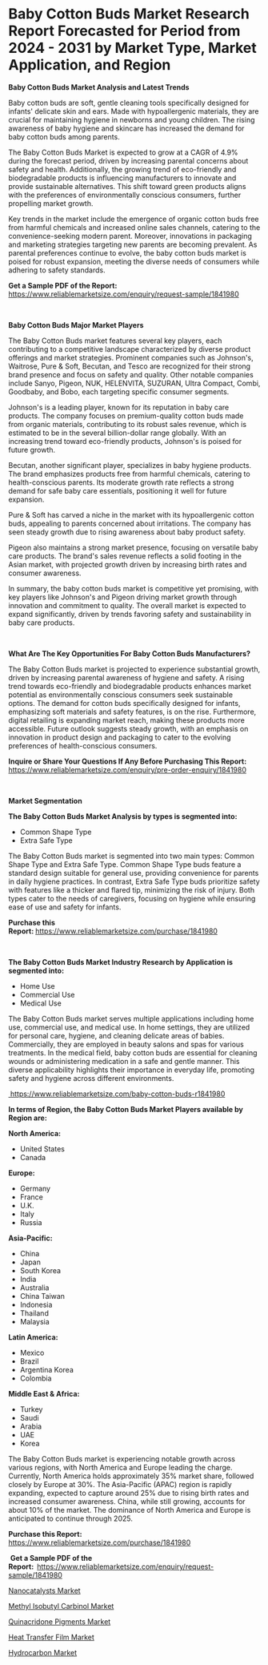 <p><h1>Baby Cotton Buds Market Research Report Forecasted for Period from 2024 -  2031 by Market Type, Market Application, and Region</h1></p><p><strong>Baby Cotton Buds Market Analysis and Latest Trends</strong></p>
<p><p>Baby cotton buds are soft, gentle cleaning tools specifically designed for infants' delicate skin and ears. Made with hypoallergenic materials, they are crucial for maintaining hygiene in newborns and young children. The rising awareness of baby hygiene and skincare has increased the demand for baby cotton buds among parents.</p><p>The Baby Cotton Buds Market is expected to grow at a CAGR of 4.9% during the forecast period, driven by increasing parental concerns about safety and health. Additionally, the growing trend of eco-friendly and biodegradable products is influencing manufacturers to innovate and provide sustainable alternatives. This shift toward green products aligns with the preferences of environmentally conscious consumers, further propelling market growth.</p><p>Key trends in the market include the emergence of organic cotton buds free from harmful chemicals and increased online sales channels, catering to the convenience-seeking modern parent. Moreover, innovations in packaging and marketing strategies targeting new parents are becoming prevalent. As parental preferences continue to evolve, the baby cotton buds market is poised for robust expansion, meeting the diverse needs of consumers while adhering to safety standards.</p></p>
<p><strong>Get a Sample PDF of the Report:&nbsp;</strong> <a href="https://www.reliablemarketsize.com/enquiry/request-sample/1841980?utm_campaign=1745&utm_medium=2&utm_source=Github&utm_content=ia&utm_term=16102024&utm_id=baby-cotton-buds">https://www.reliablemarketsize.com/enquiry/request-sample/1841980</a></p>
<p>&nbsp;</p>
<p><strong>Baby Cotton Buds Major Market Players</strong></p>
<p><p>The Baby Cotton Buds market features several key players, each contributing to a competitive landscape characterized by diverse product offerings and market strategies. Prominent companies such as Johnson's, Waitrose, Pure & Soft, Becutan, and Tesco are recognized for their strong brand presence and focus on safety and quality. Other notable companies include Sanyo, Pigeon, NUK, HELENVITA, SUZURAN, Ultra Compact, Combi, Goodbaby, and Bobo, each targeting specific consumer segments.</p><p>Johnson's is a leading player, known for its reputation in baby care products. The company focuses on premium-quality cotton buds made from organic materials, contributing to its robust sales revenue, which is estimated to be in the several billion-dollar range globally. With an increasing trend toward eco-friendly products, Johnson's is poised for future growth.</p><p>Becutan, another significant player, specializes in baby hygiene products. The brand emphasizes products free from harmful chemicals, catering to health-conscious parents. Its moderate growth rate reflects a strong demand for safe baby care essentials, positioning it well for future expansion.</p><p>Pure & Soft has carved a niche in the market with its hypoallergenic cotton buds, appealing to parents concerned about irritations. The company has seen steady growth due to rising awareness about baby product safety.</p><p>Pigeon also maintains a strong market presence, focusing on versatile baby care products. The brand's sales revenue reflects a solid footing in the Asian market, with projected growth driven by increasing birth rates and consumer awareness.</p><p>In summary, the baby cotton buds market is competitive yet promising, with key players like Johnson's and Pigeon driving market growth through innovation and commitment to quality. The overall market is expected to expand significantly, driven by trends favoring safety and sustainability in baby care products.</p></p>
<p>&nbsp;</p>
<p><strong>What Are The Key Opportunities For Baby Cotton Buds Manufacturers?</strong></p>
<p><p>The Baby Cotton Buds market is projected to experience substantial growth, driven by increasing parental awareness of hygiene and safety. A rising trend towards eco-friendly and biodegradable products enhances market potential as environmentally conscious consumers seek sustainable options. The demand for cotton buds specifically designed for infants, emphasizing soft materials and safety features, is on the rise. Furthermore, digital retailing is expanding market reach, making these products more accessible. Future outlook suggests steady growth, with an emphasis on innovation in product design and packaging to cater to the evolving preferences of health-conscious consumers.</p></p>
<p><strong>Inquire or Share Your Questions If Any Before Purchasing This Report:</strong> <a href="https://www.reliablemarketsize.com/enquiry/pre-order-enquiry/1841980?utm_campaign=1745&utm_medium=2&utm_source=Github&utm_content=ia&utm_term=16102024&utm_id=baby-cotton-buds">https://www.reliablemarketsize.com/enquiry/pre-order-enquiry/1841980</a></p>
<p>&nbsp;</p>
<p><strong>Market Segmentation</strong></p>
<p><strong>The Baby Cotton Buds Market Analysis by types is segmented into:</strong></p>
<p><ul><li>Common Shape Type</li><li>Extra Safe Type</li></ul></p>
<p><p>The Baby Cotton Buds market is segmented into two main types: Common Shape Type and Extra Safe Type. Common Shape Type buds feature a standard design suitable for general use, providing convenience for parents in daily hygiene practices. In contrast, Extra Safe Type buds prioritize safety with features like a thicker and flared tip, minimizing the risk of injury. Both types cater to the needs of caregivers, focusing on hygiene while ensuring ease of use and safety for infants.</p></p>
<p><strong>Purchase this Report:&nbsp;</strong><a href="https://www.reliablemarketsize.com/purchase/1841980?utm_campaign=1745&utm_medium=2&utm_source=Github&utm_content=ia&utm_term=16102024&utm_id=baby-cotton-buds">https://www.reliablemarketsize.com/purchase/1841980</a></p>
<p>&nbsp;</p>
<p><strong>The Baby Cotton Buds Market Industry Research by Application is segmented into:</strong></p>
<p><ul><li>Home Use</li><li>Commercial Use</li><li>Medical Use</li></ul></p>
<p><p>The Baby Cotton Buds market serves multiple applications including home use, commercial use, and medical use. In home settings, they are utilized for personal care, hygiene, and cleaning delicate areas of babies. Commercially, they are employed in beauty salons and spas for various treatments. In the medical field, baby cotton buds are essential for cleaning wounds or administering medication in a safe and gentle manner. This diverse applicability highlights their importance in everyday life, promoting safety and hygiene across different environments.</p></p>
<p><a href="https://www.reliablemarketsize.com/baby-cotton-buds-r1841980?utm_campaign=1745&utm_medium=2&utm_source=Github&utm_content=ia&utm_term=16102024&utm_id=baby-cotton-buds">&nbsp;https://www.reliablemarketsize.com/baby-cotton-buds-r1841980</a></p>
<p><strong>In terms of Region, the Baby Cotton Buds Market Players available by Region are:</strong></p>
<p>
    <p> <strong> North America: </strong>
        <ul>
            <li>United States</li>
            <li>Canada</li>
        </ul>
        </p> 
    <p> <strong> Europe: </strong>
        <ul>
            <li>Germany</li>
            <li>France</li>
            <li>U.K.</li>
            <li>Italy</li>
            <li>Russia</li>
        </ul>
        </p> 
    <p> <strong> Asia-Pacific: </strong>
        <ul>
            <li>China</li>
            <li>Japan</li>
            <li>South Korea</li>
            <li>India</li>
            <li>Australia</li>
            <li>China Taiwan</li>
            <li>Indonesia</li>
            <li>Thailand</li>
            <li>Malaysia</li>
        </ul>
        </p> 
    <p> <strong> Latin America: </strong>
        <ul>
            <li>Mexico</li>
            <li>Brazil</li>
            <li>Argentina Korea</li>
            <li>Colombia</li>
        </ul>
        </p> 
    <p> <strong> Middle East & Africa: </strong>
        <ul>
            <li>Turkey</li>
            <li>Saudi</li>
            <li>Arabia</li>
            <li>UAE</li>
            <li>Korea</li>
        </ul>
    </p>
    </p>
<p><p>The Baby Cotton Buds market is experiencing notable growth across various regions, with North America and Europe leading the charge. Currently, North America holds approximately 35% market share, followed closely by Europe at 30%. The Asia-Pacific (APAC) region is rapidly expanding, expected to capture around 25% due to rising birth rates and increased consumer awareness. China, while still growing, accounts for about 10% of the market. The dominance of North America and Europe is anticipated to continue through 2025.</p></p>
<p><strong>Purchase this Report: </strong><a href="https://www.reliablemarketsize.com/purchase/1841980?utm_campaign=1745&utm_medium=2&utm_source=Github&utm_content=ia&utm_term=16102024&utm_id=baby-cotton-buds">https://www.reliablemarketsize.com/purchase/1841980</a></p>
<p>&nbsp;<strong>Get a Sample PDF of the Report:&nbsp;&nbsp;</strong><a href="https://www.reliablemarketsize.com/enquiry/request-sample/1841980?utm_campaign=1745&utm_medium=2&utm_source=Github&utm_content=ia&utm_term=16102024&utm_id=baby-cotton-buds">https://www.reliablemarketsize.com/enquiry/request-sample/1841980</a></p>
<p><strong></strong></p>
<p><p><a href="https://www.linkedin.com/pulse/nanocatalysts-market-trends-strategic-insights-2024-uyx0c?utm_campaign=1745&utm_medium=2&utm_source=Github&utm_content=ia&utm_term=16102024&utm_id=baby-cotton-buds">Nanocatalysts Market</a></p><p><a href="https://www.linkedin.com/pulse/global-methyl-isobutyl-carbinol-industry-analysis-share-widac?utm_campaign=1745&utm_medium=2&utm_source=Github&utm_content=ia&utm_term=16102024&utm_id=baby-cotton-buds">Methyl Isobutyl Carbinol Market</a></p><p><a href="https://www.linkedin.com/pulse/quinacridone-pigments-momentum-charting-85-cagr-path-dp5gc?utm_campaign=1745&utm_medium=2&utm_source=Github&utm_content=ia&utm_term=16102024&utm_id=baby-cotton-buds">Quinacridone Pigments Market</a></p><p><a href="https://www.linkedin.com/pulse/heat-transfer-film-market-revolution-size-share-emerging-lrmhc?utm_campaign=1745&utm_medium=2&utm_source=Github&utm_content=ia&utm_term=16102024&utm_id=baby-cotton-buds">Heat Transfer Film Market</a></p><p><a href="https://www.linkedin.com/pulse/hydrocarbon-market-dynamics-application-types-emerging-fx31c?utm_campaign=1745&utm_medium=2&utm_source=Github&utm_content=ia&utm_term=16102024&utm_id=baby-cotton-buds">Hydrocarbon Market</a></p></p>
